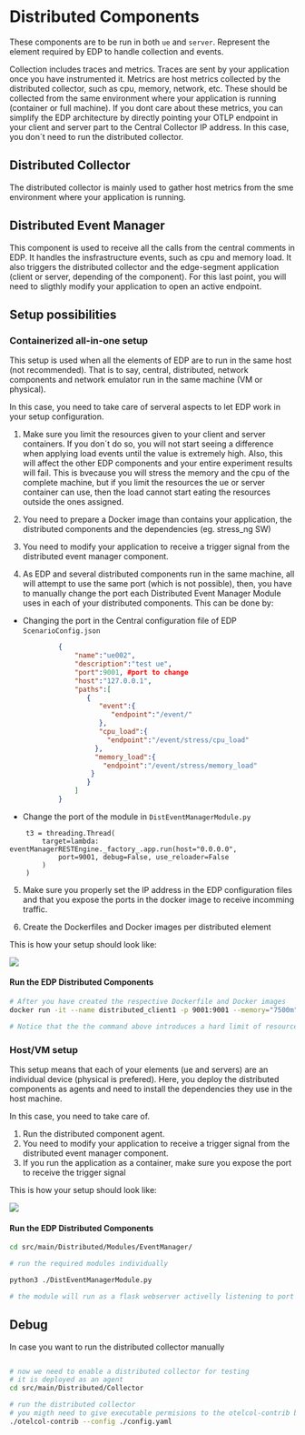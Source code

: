 
# Distributed Components

These components are to be run in both `ue` and `server`. Represent the element required by EDP to handle collection and events.

Collection includes traces and metrics. Traces are sent by your application once you have instrumented it. 
Metrics are host metrics collected by the distributed collector, such as cpu, memory, network, etc. These should be collected from the same environment where your application is running (container or full machine). If you dont care about these metrics, you can simplify the EDP architecture by directly pointing your OTLP endpoint in your client and server part to the Central Collector IP address. In this case, you don´t need to run the distributed collector.

## Distributed Collector
The distributed collector is mainly used to gather host metrics from the sme environment where your application is running.







## Distributed Event Manager
This component is used to receive all the calls from the central comments in EDP. It handles the insfrastructure events, such as cpu and memory load. It also triggers the distributed collector and the edge-segment application (client or server, depending of the component). For this last point, you will need to sligthly modify your application to open an active endpoint. 


## Setup possibilities

### Containerized all-in-one setup

This setup is used when all the elements of EDP are to run in the same host (not recommended). That is to say, central, distributed, network components and network emulator run in the same machine (VM or physical). 

In this case, you need to take care of serveral aspects to let EDP work in your setup configuration.

1. Make sure you limit the resources given to your client and server containers. If you don´t do so, you will not start seeing a difference when applying load events until the value is extremely high. Also, this will affect the other EDP components and your entire experiment results will fail. This is bvecause you will stress the memory and the cpu of the complete machine, but if you limit the resources the ue or server container can use, then the load cannot start eating the resources outside the ones assigned. 

2. You need to prepare a Docker image than contains your application, the distributed components and the dependencies (eg. stress_ng SW)

3. You need to modify your application to receive a trigger signal from the distributed event manager component.

4. As EDP and several distributed components run in the same machine, all will attempt to use the same port (which is not possible), then, you have to manually change the port each Distributed Event Manager Module uses in each of your distributed components. This can be done by:

* Changing the port in the Central configuration file of EDP `ScenarioConfig.json`

```json
            {
                "name":"ue002",
                "description":"test ue",
                "port":9001, #port to change
                "host":"127.0.0.1",
                "paths":[
                   {
                      "event":{
                         "endpoint":"/event/"
                      },
                      "cpu_load":{
                        "endpoint":"/event/stress/cpu_load"
                     },
                     "memory_load":{
                       "endpoint":"/event/stress/memory_load"
                    }
                   }
                ]
            }
```
* Change the port of the module in `DistEventManagerModule.py` 

```
    t3 = threading.Thread(
        target=lambda: eventManagerRESTEngine._factory_.app.run(host="0.0.0.0",
            port=9001, debug=False, use_reloader=False
        )
    )
```


5. Make sure you properly set the IP address in the EDP configuration files and that you expose the ports in the docker image to receive incomming traffic.

6. Create the Dockerfiles and Docker images per distributed element


This is how your setup should look like:

![](img/container-based_setup.png)


#### Run the EDP Distributed Components
```bash
# After you have created the respective Dockerfile and Docker images
docker run -it --name distributed_client1 -p 9001:9001 --memory="7500m" --cpus="4" distributed_client_image1  

# Notice that the the command above introduces a hard limit of resources (which are just an example) that the docker container can use.
```



### Host/VM setup

This setup means that each of your elements (ue and servers) are an individual device (physical is prefered). Here, you deploy the distributed components as agents and need to install the dependencies they use in the host machine. 

In this case, you need to take care of.


1. Run the distributed component agent.
2. You need to modify your application to receive a trigger signal from the distributed event manager component.
3. If you run the application as a container, make sure you expose the port to receive the trigger signal

This is how your setup should look like:

![](img/vm-based_setup.png)


#### Run the EDP Distributed Components
```bash
cd src/main/Distributed/Modules/EventManager/

# run the required modules individually 

python3 ./DistEventManagerModule.py

# the module will run as a flask webserver activelly listening to port 9001
```








## Debug

In case you want to run the distributed collector manually

```bash

# now we need to enable a distributed collector for testing
# it is deployed as an agent 
cd src/main/Distributed/Collector

# run the distributed collector
# you migth need to give executable permisions to the otelcol-contrib before with chmod
./otelcol-contrib --config ./config.yaml
```